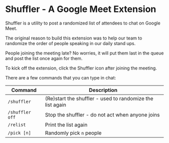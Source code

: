 # Shuffler - A Google Meet Extension
Shuffler is a utility to post a randomized list of attendees to chat on Google Meet.

The original reason to build this extension was to help our team to randomize the order of people speaking in our daily stand ups.

People joining the meeting late? No worries, it will put them last in the queue and post the list once again for them.

To kick off the extension, click the Shuffler icon after joining the meeting.

There are a few commands that you can type in chat:

| Command | Description |
|-|-|
| `/shuffler` | (Re)start the shuffler - used to randomize the list again |
| `/shuffler off` | Stop the shuffler - do not act when anyone joins |
| `/relist` | Print the list again |
| `/pick [n]` | Randomly pick `n` people |
